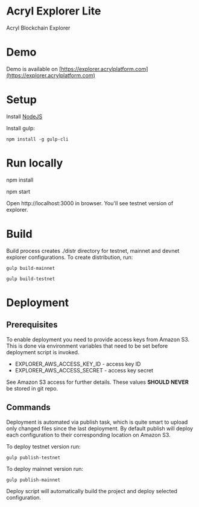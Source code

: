 # Acryl Explorer Lite

Acryl Blockchain Explorer

# Demo

Demo is available on [https://explorer.acrylplatform.com](https://explorer.acrylplatform.com)

# Setup

Install [NodeJS](https://nodejs.org/en/download/)

Install gulp:
```
npm install -g gulp-cli
```

# Run locally

npm install

npm start

Open http://localhost:3000 in browser. You'll see testnet version of explorer.

# Build

Build process creates ./distr directory for testnet, mainnet and devnet explorer configurations. 
To create distribution, run:
```
gulp build-mainnet
```
```
gulp build-testnet
```

# Deployment

## Prerequisites
To enable deployment you need to provide access keys from Amazon S3. This is done via environment variables that need to be set before deployment script is invoked.
* EXPLORER_AWS_ACCESS_KEY_ID - access key ID
* EXPLORER_AWS_ACCESS_SECRET - access key secret

See Amazon S3 access for further details. These values **SHOULD NEVER** be stored in git repo.

## Commands
Deployment is automated via publish task, which is quite smart to upload only changed files since the last deployment.
By default publish will deploy each configuration to their corresponding location on Amazon S3.

To deploy testnet version run:
```
gulp publish-testnet
```
To deploy mainnet version run:
```
gulp publish-mainnet
```
Deploy script will automatically build the project and deploy selected configuration.
